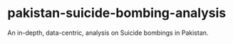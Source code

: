 # pakistan-suicide-bombing-analysis
An in-depth, data-centric, analysis on Suicide bombings in Pakistan.
